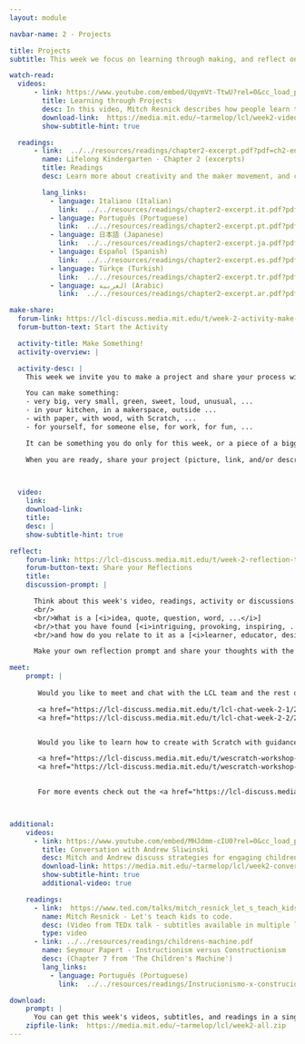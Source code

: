 ```yaml
---
layout: module

navbar-name: 2 - Projects

title: Projects
subtitle: This week we focus on learning through making, and reflect on the creative process through the Creative Learning Spiral. We also introduce coding as a new form of fluency and self-expression, and we start making projects.

watch-read:
  videos:
      - link: https://www.youtube.com/embed/UqymVt-TtwU?rel=0&cc_load_policy=1
        title: Learning through Projects
        desc: In this video, Mitch Resnick describes how people learn through making projects, and introduces the Creative Learning Spiral as a framework to reflect about the creative process.
        download-link:  https://media.mit.edu/~tarmelop/lcl/week2-video-projects.zip
        show-subtitle-hint: true

  readings:
      - link:  ../../resources/readings/chapter2-excerpt.pdf?pdf=ch2-en
        name: Lifelong Kindergarten - Chapter 2 (excerpts)
        title: Readings
        desc: Learn more about creativity and the maker movement, and coding as a form of fluency and expression.

        lang_links:
          - language: Italiano (Italian)
            link:  ../../resources/readings/chapter2-excerpt.it.pdf?pdf=ch2-it
          - language: Português (Portuguese)
            link:  ../../resources/readings/chapter2-excerpt.pt.pdf?pdf=ch2-pt
          - language: 日本語 (Japanese)
            link:  ../../resources/readings/chapter2-excerpt.ja.pdf?pdf=ch2-ja
          - language: Español (Spanish)
            link:  ../../resources/readings/chapter2-excerpt.es.pdf?pdf=ch2-es
          - language: Türkçe (Turkish)
            link:  ../../resources/readings/chapter2-excerpt.tr.pdf?pdf=ch2-tr
          - language: العربية (Arabic)
            link:  ../../resources/readings/chapter2-excerpt.ar.pdf?pdf=ch2-ar

make-share:
  forum-link: https://lcl-discuss.media.mit.edu/t/week-2-activity-make-something/2680
  forum-button-text: Start the Activity

  activity-title: Make Something!
  activity-overview: |

  activity-desc: |
    This week we invite you to make a project and share your process with the community!

    You can make something:
    - very big, very small, green, sweet, loud, unusual, ...
    - in your kitchen, in a makerspace, outside ...
    - with paper, with wood, with Scratch, ...
    - for yourself, for someone else, for work, for fun, ...

    It can be something you do only for this week, or a piece of a bigger project you'd like to work on.

    When you are ready, share your project (picture, link, and/or description) and reflect on your process. Some questions to possibly consider as you reflect: How did you get the idea? What was a challenge you encountered? What would you do if you had more time?


    
  video:
    link:
    download-link: 
    title: 
    desc: |
    show-subtitle-hint: true

reflect:
    forum-link: https://lcl-discuss.media.mit.edu/t/week-2-reflection-thinking-about-projects/2681
    forum-button-text: Share your Reflections
    title:
    discussion-prompt: |

      Think about this week's video, readings, activity or discussions.
      <br/>
      <br/>What is a [<i>idea, quote, question, word, ...</i>]
      <br/>that you have found [<i>intriguing, provoking, inspiring, ...</i>]
      <br/>and how do you relate to it as a [<i>learner, educator, designer, human being, ...</i>] ?

      Make your own reflection prompt and share your thoughts with the rest of the community!

meet:
    prompt: |
       
       Would you like to meet and chat with the LCL team and the rest of the community?<br/>

       <a href="https://lcl-discuss.media.mit.edu/t/lcl-chat-week-2-1/2243">LCL Chat Round 1</a> - Monday 10:00-11:00 AM (Boston time) <br/>
       <a href="https://lcl-discuss.media.mit.edu/t/lcl-chat-week-2-2/2245">LCL Chat Round 2</a> - Monday 04:00-05:00 PM (Boston time) <br/>


       Would you like to learn how to create with Scratch with guidance and peer support?<br/>

       <a href="https://lcl-discuss.media.mit.edu/t/wescratch-workshop-week-2-1/2241">WeScratch Round 1</a> - Wednesday 10:00-11:30 AM (Boston time) <br/>
       <a href="https://lcl-discuss.media.mit.edu/t/wescratch-workshop-week-2-2/2242">WeScratch Round 2</a> - Saturday 01:00-02:30 PM (Boston time) <br/>

       
       For more events check out the <a href="https://lcl-discuss.media.mit.edu/c/live-events-2019/l/calendar">calendar</a>! <br/>



additional:
    videos:
      - link: https://www.youtube.com/embed/MHJdmm-cIU0?rel=0&cc_load_policy=1
        title: Conversation with Andrew Sliwinski
        desc: Mitch and Andrew discuss strategies for engaging children in creative learning through projects — and compare experiences with physical and digital materials
        download-link: https://media.mit.edu/~tarmelop/lcl/week2-conversation-andrew.zip
        show-subtitle-hint: true
        additional-video: true

    readings:
      - link:  https://www.ted.com/talks/mitch_resnick_let_s_teach_kids_to_code
        name: Mitch Resnick - Let's teach kids to code.
        desc: (Video from TEDx talk - subtitles available in multiple languages)
        type: video
      - link: ../../resources/readings/childrens-machine.pdf
        name: Seymour Papert - Instructionism versus Constructionism
        desc: (Chapter 7 from 'The Children's Machine')
        lang_links:
          - language: Português (Portuguese)
            link:  ../../resources/readings/Instrucionismo-x-construcionismo.pdf

download:
    prompt: |
      You can get this week's videos, subtitles, and readings in a single zip file for offline use.
    zipfile-link:  https://media.mit.edu/~tarmelop/lcl/week2-all.zip
---
```

